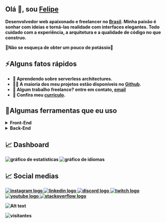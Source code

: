 <h2>Olá 👋, sou <a href="https://felipe-rocha.vercel.app/">Felipe </a></h2>

<p><strong>Desenvolvedor web apaixonado e freelancer no <a href="https://linkss.app/mufmO">Brasil</a>. Minha paixão é sonhar com ideias e torná-las realidade com interfaces elegantes. Todo cuidado com a experiência, a arquitetura e a qualidade de código no que construo.

<p> 🍌Não se esqueça de obter um pouco de potássio🍌 </p>

<h2>⚡️Alguns fatos rápidos</h2>
<div align="left">
    <ul>
        <li>🧐 Aprendendo sobre <strong>serverless architectures</strong>.</li>
        <li>👨‍💻 A maioria dos meu projetos estão disponíveis no <a href="https://github.com/FelipeSimoesDaRocha?tab=repositories">Github</a>.</li>
        <li>💼 Algum trabalho freelance? entre em contato, <a href="mailto:Felipe.SimoesDaRocha@Gmail.com">email</a></li>
        <li>📙 Confira meu <a href="https://raw.githubusercontent.com/FelipeSimoesDaRocha/FelipeSimoesDaRocha/20afd8addb05fef498b106cf5ccfed7d3c7369f2/curriculo%5BPDF%5D.pdf">currículo</a>.</li>
    </ul>
</div>

<h2>🚀Algumas ferramentas que eu uso</h2>
<div align="left">
    <details>
     <summary>Front-End</summary>
        <img src="https://raw.githubusercontent.com/devicons/devicon/master/icons/react/react-original-wordmark.svg" alt="react" width="25" height="25" />
        <img src="https://raw.githubusercontent.com/devicons/devicon/master/icons/angularjs/angularjs-original.svg" alt="angular-js" width="25" height="25" />
        <img src="https://raw.githubusercontent.com/devicons/devicon/master/icons/javascript/javascript-original.svg" alt="javascript" width="25" height="25" />
        <img src="https://raw.githubusercontent.com/devicons/devicon/master/icons/typescript/typescript-original.svg" alt="typescript" width="25" height="25" />
        <img src="https://raw.githubusercontent.com/devicons/devicon/master/icons/css3/css3-original-wordmark.svg" alt="css3" width="25" height="25" />
        <img src="https://raw.githubusercontent.com/devicons/devicon/master/icons/bootstrap/bootstrap-plain.svg" alt="bootstrap" width="25" height="25" />
   </details>
   <details>
     <summary>Back-End</summary>
       <img src="https://raw.githubusercontent.com/devicons/devicon/master/icons/mongodb/mongodb-original.svg" alt="mongodb" width="25" height="25" />
        <img src="https://raw.githubusercontent.com/devicons/devicon/master/icons/mysql/mysql-original-wordmark.svg" alt="mysql" width="25" height="25" />
        <img src="https://raw.githubusercontent.com/devicons/devicon/master/icons/nodejs/nodejs-original-wordmark.svg" alt="nodejs" width="25" height="25" />
        <img src="https://raw.githubusercontent.com/devicons/devicon/master/icons/heroku/heroku-plain.svg" alt="heroku" width="25" height="25" />
        <img src="https://raw.githubusercontent.com/github/explore/80688e429a7d4ef2fca1e82350fe8e3517d3494d/topics/aws/aws.png" alt="aws" width="25" height="25" />
        <img src="https://www.vectorlogo.zone/logos/google_cloud/google_cloud-icon.svg" alt="gcp" width="25" height="25" />
        <img src="https://raw.githubusercontent.com/devicons/devicon/master/icons/docker/docker-original.svg" alt="Docker" width="25" height="25" />
   </details>
</div>

<h2>📈 Dashboard</h2>
<div align="left"> 
   <img src="https://github-readme-stats.vercel.app/api?hide_title=true&hide_rank=false&show_icons=true&include_all_commits=false&count_private=true&disable_animations=false&theme=github_dark&locale=pt-br&hide_border=false&username=FelipeSimoesDaRocha" height="150" alt="gráfico de estatísticas"/>
  <img src="https://github-readme-stats.vercel.app/api/top-langs?locale=pt-br&hide_title=false&layout=compact&card_width=320&langs_count=5&theme=github_dark&hide_border=false&username=FelipeSimoesDaRocha" height="150" alt="gráfico de idiomas" />
</div>
  
<h2>📈 Social medias</h2> 
<div align="left">
  <a href="https://www.instagram.com/fe_br1/" target="_blank">
    <img src="https://raw.githubusercontent.com/maurodesouza/profile-readme-generator/master/src/assets/icons/social/instagram/default.svg" width="44" height="32" alt="instagram logo"  />
  </a>
  <a href="https://www.linkedin.com/in/felipe-sim%C3%B5es-da-rocha/" target="_blank">
    <img src="https://raw.githubusercontent.com/maurodesouza/profile-readme-generator/master/src/assets/icons/social/linkedin/default.svg" width="44" height="32" alt="linkedin logo"  />
  </a>
  <a href="https://discord.com/invite/YFpCswADvF" target="_blank">
    <img src="https://raw.githubusercontent.com/maurodesouza/profile-readme-generator/master/src/assets/icons/social/discord/default.svg" width="44" height="32" alt="discord logo"  />
  </a>
  <a href="https://www.twitch.tv/warwickdev" target="_blank">
    <img src="https://raw.githubusercontent.com/maurodesouza/profile-readme-generator/master/src/assets/icons/social/twitch/default.svg" width="44" height="32" alt="twitch logo"  />
  </a>
  <a href="https://www.youtube.com/channel/UCZHg42bcGOziqLRlGldjJpA" target="_blank">
    <img src="https://raw.githubusercontent.com/maurodesouza/profile-readme-generator/master/src/assets/icons/social/youtube/default.svg" width="44" height="32" alt="youtube logo"  />
  </a>
  <a href="https://stackoverflow.com/users/21069353/felipe-sim%c3%b5es-da-rocha" target="_blank">
    <img src="https://raw.githubusercontent.com/maurodesouza/profile-readme-generator/master/src/assets/icons/social/stackoverflow/default.svg" width="44" height="32" alt="stackoverflow logo"  />
  </a>      
</div>
    
![Alt text](https://spotify-recently-played-readme.vercel.app/api?user=22jwezqnlz7iryfppfu6ek2za)
<p><img src="https://visitor-badge.glitch.me/badge?page_id=FelipeSimoesDaRocha.FelipeSimoesDaRocha" alt="visitantes"></p>
    
